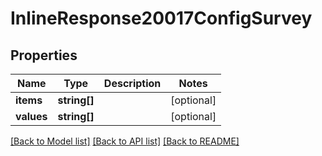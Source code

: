 # InlineResponse20017ConfigSurvey

## Properties
Name | Type | Description | Notes
------------ | ------------- | ------------- | -------------
**items** | **string[]** |  | [optional] 
**values** | **string[]** |  | [optional] 

[[Back to Model list]](../../README.md#documentation-for-models) [[Back to API list]](../../README.md#documentation-for-api-endpoints) [[Back to README]](../../README.md)

